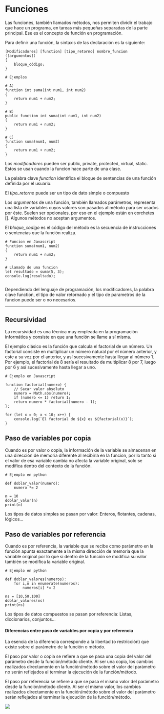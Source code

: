 # Funciones

Las funciones, también llamados métodos, nos permiten dividir el trabajo que hace un programa, en tareas más pequeñas separadas de la parte principal. Ese es el concepto de función en programación.

Para definir una función, la sintaxis de las declaración es la siguiente:

```
[Modificadores] [function] [tipo_retorno] nombre_funcion ([argumentos])
{
    bloque_código;
}

# Ejemplos

# A)
function int suma(int num1, int num2)
{
    return num1 + num2;
}

# B)
public function int suma(int num1, int num2)
{
    return num1 + num2;
}

# C)
function suma(num1, num2)
{
    return num1 + num2;
}
```

Los *modificadores* pueden ser public, private, protected, virtual, static. Estos se usan cuando la funcion hace parte de una clase.

La palabra clave *function* identifica el bloque de sentencias de una función definida por el usuario.

El *tipo_retorno* puede ser un tipo de dato simple o compuesto

Los *argumentos* de una función, también llamados parámetros, representa una lista de variables cuyos valores son pasados al método para ser usados por éste. Suelen ser opcionales, por eso en el ejemplo están en corchetes []. Algunos métodos no aceptan argumentos.

El *bloque_codigo* es el código del método es la secuencia de instrucciones o sentencias que la función realiza.

```
# Funcion en Javascript 
function suma(num1, num2)
{
    return num1 + num2;
}

# Llamado de una funcion
let resultado = suma(5, 3);
console.log(resultado);


```

Dependiendo del lenguaje de programación, los modificadores, la palabra clave function, el tipo de valor retornado y el tipo de parametros de la funcion puede ser o no necesarios.

----

## Recursividad

La recursividad es una técnica muy empleada en la programación informática y consiste en que una función se llame a sí misma. 

El ejemplo clásico es la función que calcula el factorial de un número. Un factorial consiste en multiplicar un número natural por el número anterior, y este a su vez por el anterior, y así sucesivamente hasta llegar al número 1. Por ejemplo, el factorial de 8 sería el resultado de multiplicar 8 por 7, luego por 6 y así sucesivamente hasta llegar a uno.

```
# Ejemplo en Javascript

function factorial(numero) {
	// Sacar valor absoluto
	numero = Math.abs(numero);
	if (numero <= 1) return 1;
	return numero * factorial(numero - 1);
};

for (let x = 0; x < 10; x++) {
	console.log(`El factorial de ${x} es ${factorial(x)}`);
}
```

## Paso de variables por copia

Cuando es por valor o copia, la información de la variable se almacenan en una dirección de memoria diferente al recibirla en la funcion, por lo tanto si el valor de esa variable cambia no afecta la variable original, solo se modifica dentro del contexto de la función.

```
# Ejemplo en python

def doblar_valor(numero):
    numero *= 2

n = 10
doblar_valor(n)
print(n)
```

Los tipos de datos simples se pasan por valor: Enteros, flotantes, cadenas, lógicos...

## Paso de variables por referencia
Cuando es por referencia, la variable que se recibe como parámetro en la función apunta exactamente a la misma dirección de memoria que la variable original por lo que si dentro de la función se modifica su valor también se modifica la variable original.

```
# Ejemplo en python

def doblar_valores(numeros):
    for i,n in enumerate(numeros):
        numeros[i] *= 2

ns = [10,50,100]
doblar_valores(ns)
print(ns)
```

Los tipos de datos compuestos se pasan por referencia: Listas, diccionarios, conjuntos...


#### Diferencias entre paso de variables por copia y por referencia

La esencia de la diferencia corresponde a la libertad (o restricción) que existe sobre el parámetro de la función o método.

El paso por valor o copia se refiere a que se pasa una copia del valor del parámetro desde la función/método cliente. Al ser una copia, los cambios realizados directamente en la función/método sobre el valor del parámetro no serán reflejados al terminar la ejecución de la función/método.

El paso por referencia se refiere a que se pasa el mismo valor del parámetro desde la función/método cliente. Al ser el mismo valor, los cambios realizados directamente en la función/método sobre el valor del parámetro serán reflejados al terminar la ejecución de la función/método.

![](https://i.stack.imgur.com/8XAQ1.gif)
